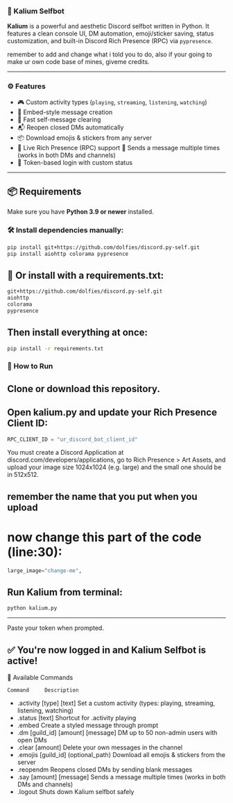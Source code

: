 ###  🔐 Kalium Selfbot

**Kalium** is a powerful and aesthetic Discord selfbot written in Python. It features a clean console UI, DM automation, emoji/sticker saving, status customization, and built-in Discord Rich Presence (RPC) via `pypresence`.

remember to add and change what i told you to do, also if your going to make ur own code base of mines, giveme credits.

---

### ⚙️ Features

- 🎮 Custom activity types (`playing`, `streaming`, `listening`, `watching`)
- 📝 Embed-style message creation
- 🧹 Fast self-message clearing
- 📬 Reopen closed DMs automatically
- 📦 Download emojis & stickers from any server
- 🧠 Live Rich Presence (RPC) support
  📣 Sends a message multiple times (works in both DMs and channels)
- 🔐 Token-based login with custom status

---

## 📦 Requirements

Make sure you have **Python 3.9 or newer** installed.

### 🛠 Install dependencies manually:

```bash
pip install git+https://github.com/dolfies/discord.py-self.git
pip install aiohttp colorama pypresence
```

## 📄 Or install with a requirements.txt:

```txt
git+https://github.com/dolfies/discord.py-self.git
aiohttp
colorama
pypresence
```

## Then install everything at once:

```bash
pip install -r requirements.txt
```

### 🚀 How to Run
## Clone or download this repository.

## Open kalium.py and update your Rich Presence Client ID:
```py
RPC_CLIENT_ID = "ur_discord_bot_client_id"
```

You must create a Discord Application at discord.com/developers/applications, go to Rich Presence > Art Assets, and upload your image size 1024x1024 (e.g. large) and the small one should be in 512x512.

## remember the name that you put when you upload
# now change this part of the code (line:30):

```py
large_image="change-me",
```

## Run Kalium from terminal:
```python
python kalium.py
```

---

Paste your token when prompted.

## ✅ You're now logged in and Kalium Selfbot is active!

📖 Available Commands

    Command	    Description
- .activity [type] [text]	Set a custom activity (types: playing, streaming, listening, watching)
- .status [text]	Shortcut for .activity playing
- .embed	Create a styled message through prompt
- .dm [guild_id] [amount] [message]	DM up to 50 non-admin users with open DMs
- .clear [amount]	Delete your own messages in the channel
- .emojis [guild_id] (optional_path)	Download all emojis & stickers from the server
- .reopendm	Reopens closed DMs by sending blank messages
- .say [amount] [message]  Sends a message multiple times (works in both DMs and channels)
- .logout Shuts down Kalium selfbot safely